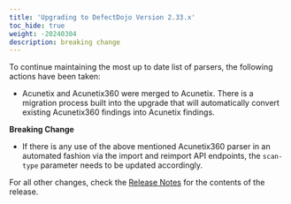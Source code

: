 ```yaml
---
title: 'Upgrading to DefectDojo Version 2.33.x'
toc_hide: true
weight: -20240304
description: breaking change
---
```

To continue maintaining the most up to date list of parsers, the following actions have been taken:

- Acunetix and Acunetix360 were merged to Acunetix. There is a migration process built into the upgrade that will automatically convert existing Acunetix360 findings into Acunetix findings.

**Breaking Change**

 - If there is any use of the above mentioned Acunetix360 parser in an automated fashion via the import and reimport API endpoints, the `scan-type` parameter needs to be updated accordingly.

For all other changes, check the [Release Notes](https://github.com/DefectDojo/django-DefectDojo/releases/tag/2.33.0) for the contents of the release.